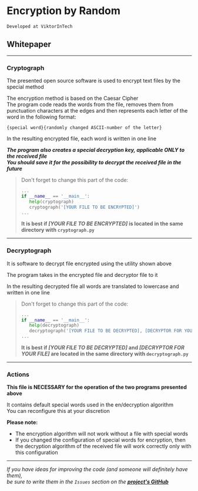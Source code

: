 # Encryption by Random
`Developed at ViktorInTech`
## Whitepaper
***
### Cryptograph
The presented open source software is used to encrypt text files by the special method

The encryption method is based on the Caesar Cipher  
The program code reads the words from the file, removes them from punctuation characters at the edges and then
represents each letter of the word in the following format:

`{special word}{randomly changed ASCII-number of the letter}`

In the resulting encrypted file, each word is written in one line

***The program also creates a special decryption key, applicable *ONLY* to the received file***  
***You should save it for the possibility to decrypt the received file in the future***

> Don't forget to change this part of the code:
> 
> ```python
> ...
> if __name__ == '__main__':
>    help(cryptograph)
>    cryptograph('[YOUR FILE TO BE ENCRYPTED]')
> ...
> ```
> **It is best if *[YOUR FILE TO BE ENCRYPTED]* is located in the same directory with `cryptograph.py`**
***
### Decryptograph
It is software to decrypt file encrypted using the utility shown above

The program takes in the encrypted file and decryptor file to it

In the resulting decrypted file all words are translated to lowercase and written in one line

> Don't forget to change this part of the code:
> 
> ```python
> ...
> if __name__ == '__main__':
>    help(decryptograph)
>    decryptograph('[YOUR FILE TO BE DECRYPTED], [DECRYPTOR FOR YOUR FILE]')
> ...
> ```
> **It is best if *[YOUR FILE TO BE DECRYPTED]* and *[DECRYPTOR FOR YOUR FILE]* are located in the same directory with `decryptograph.py`**
***
### Actions
**This file is NECESSARY for the operation of the two programs presented above**

It contains default special words used in the en/decryption algorithm  
You can reconfigure this at your discretion

**Please note:**
* The encryption algorithm will not work without a file with special words
* If you changed the configuration of special words for encryption, then the decryption algorithm of the received file
will work correctly only with this configuration
***
*If you have ideas for improving the code (and someone will definitely have them),*  
*be sure to write them in the `Issues` section on the **[project's GitHub](https://github.com/ViktorInTech/encrypting_by_random)***